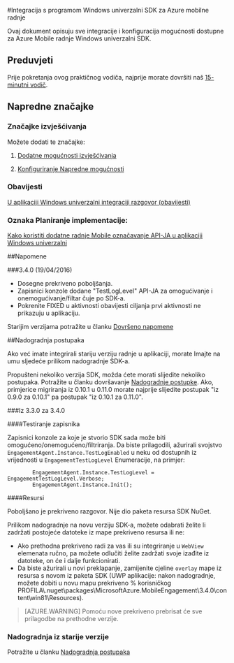 <properties
    pageTitle="Integracija univerzalni SDK za Windows"
    description="Windows univerzalni integracije SDK za Azure mobilne radnje"                                     
    services="mobile-engagement"
    documentationCenter="mobile"
    authors="piyushjo"
    manager="dwrede"
    editor="" />

<tags
    ms.service="mobile-engagement"
    ms.workload="mobile"
    ms.tgt_pltfrm="mobile-windows-store"
    ms.devlang="dotnet"
    ms.topic="article"
    ms.date="08/12/2016"
    ms.author="piyushjo;ricksal" />

#<a name="windows-universal-sdk-integration-for-azure-mobile-engagement"></a>Integracija s programom Windows univerzalni SDK za Azure mobilne radnje

Ovaj dokument opisuju sve integracije i konfiguracija mogućnosti dostupne za Azure Mobile radnje Windows univerzalni SDK.

## <a name="prerequisites"></a>Preduvjeti

Prije pokretanja ovog praktičnog vodiča, najprije morate dovršiti naš [15-minutni vodič](mobile-engagement-windows-store-dotnet-get-started.md).

## <a name="advanced-features"></a>Napredne značajke

### <a name="reporting-features"></a>Značajke izvješćivanja
Možete dodati te značajke:

1. [Dodatne mogućnosti izvješćivanja](mobile-engagement-windows-store-advanced-reporting.md)

2. [Konfiguriranje Napredne mogućnosti](mobile-engagement-windows-store-advanced-configuration.md)

### <a name="notifications"></a>Obavijesti

[U aplikaciji Windows univerzalni integraciji razgovor (obavijesti)](mobile-engagement-windows-store-integrate-engagement-reach.md)

### <a name="tag-plan-implementation"></a>Oznaka Planiranje implementacije:

[Kako koristiti dodatne radnje Mobile označavanje API-JA u aplikaciji Windows univerzalni](mobile-engagement-windows-store-use-engagement-api.md)

##<a name="release-notes"></a>Napomene

###<a name="340-04192016"></a>3.4.0 (19/04/2016)

-   Dosegne prekriveno poboljšanja.
-   Zapisnici konzole dodane "TestLogLevel" API-JA za omogućivanje i onemogućivanje/filtar čuje po SDK-a.
-   Pokrenite FIXED u aktivnosti obavijesti ciljanja prvi aktivnosti ne prikazuju u aplikaciju.

Starijim verzijama potražite u članku [Dovršeno napomene](mobile-engagement-windows-store-release-notes.md)

##<a name="upgrade-procedures"></a>Nadogradnja postupaka

Ako već imate integrirali stariju verziju radnje u aplikaciji, morate Imajte na umu sljedeće prilikom nadogradnje SDK-a.

Propušteni nekoliko verzija SDK, možda ćete morati slijedite nekoliko postupaka. Potražite u članku dovršavanje [Nadogradnje postupke](mobile-engagement-windows-store-upgrade-procedure.md). Ako, primjerice migriranja iz 0.10.1 u 0.11.0 morate najprije slijedite postupak "iz 0.9.0 za 0.10.1" pa postupak "iz 0.10.1 za 0.11.0".

###<a name="from-330-to-340"></a>Iz 3.3.0 za 3.4.0

####<a name="test-logs"></a>Testiranje zapisnika

Zapisnici konzole za koje je stvorio SDK sada može biti omogućeno/onemogućeno/filtriranja. Da biste prilagodili, ažurirali svojstvo `EngagementAgent.Instance.TestLogEnabled` u neku od dostupnih iz vrijednosti u `EngagementTestLogLevel` Enumeracije, na primjer:

            EngagementAgent.Instance.TestLogLevel = EngagementTestLogLevel.Verbose;
            EngagementAgent.Instance.Init();

####<a name="resources"></a>Resursi

Poboljšano je prekriveno razgovor. Nije dio paketa resursa SDK NuGet.

Prilikom nadogradnje na novu verziju SDK-a, možete odabrati želite li zadržati postojeće datoteke iz mape prekriveno resursa ili ne:

* Ako prethodna prekriveno radi za vas ili su integriranje u `WebView` elemenata ručno, pa možete odlučiti želite zadržati svoje izađite iz datoteke, on će i dalje funkcionirati.
* Da biste ažurirali u novi preklapanje, zamijenite cjeline `overlay` mape iz resursa s novom iz paketa SDK (UWP aplikacije: nakon nadogradnje, možete dobiti u novu mapu prekriveno % korisničkog PROFILA\\.nuget\packages\MicrosoftAzure.MobileEngagement\3.4.0\content\win81\Resources).

> [AZURE.WARNING] Pomoću nove prekriveno prebrisat će sve prilagodbe na prethodne verzije.

### <a name="upgrade-from-older-versions"></a>Nadogradnja iz starije verzije

Potražite u članku [Nadogradnja postupaka](mobile-engagement-windows-store-upgrade-procedure.md)
